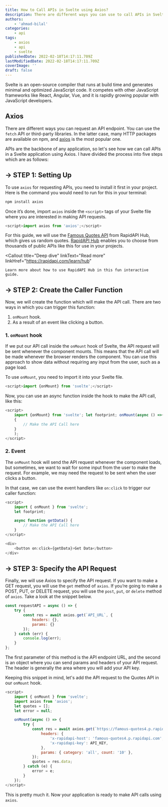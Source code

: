 ```yaml
---
title: How to Call APIs in Svelte using Axios?
description: There are different ways you can use to call APIs in Svelte. This guide will demonstrate how to use Axios to consume APIs in a Svelte application.
authors:
    - 'ahmad-bilal'
categories:
    - api
tags:
    - axios
    - api
    - svelte
publishedDate: 2022-02-18T14:17:11.709Z
lastModifiedDate: 2022-02-18T14:17:11.709Z
coverImage: ''
draft: false
---
```


<Lead>
	Svelte is an open-source compiler that runs at build time and generates
	minimal and optimized JavaScript code. It competes with other JavaScript
	frameworks like React, Angular, Vue, and it is rapidly growing popular with
	JavaScript developers.
</Lead>

## Axios

There are different ways you can request an API endpoint. You can use the `fetch` API or third-party libraries. In the latter case, many HTTP packages are available on npm, and [axios](https://www.npmjs.com/package/axios) is the most popular one.

APIs are the backbone of any application, so let's see how we can call APIs in a Svelte application using Axios. I have divided the process into five steps which are as follows:

## → STEP 1: Setting Up

To use `axios` for requesting APIs, you need to install it first in your project. Here is the command you would need to run for this in your terminal:

```sh
npm install axios
```

Once it’s done, import `axios` inside the `<script>` tags of your Svelte file where you are interested in making API requests.

```js
<script>import axios from 'axios';</script>
```

For this guide, we will use the [Famous Quotes API](https://RapidAPI.com/saicoder/api/famous-quotes4?utm_source=RapidAPI.com%2Fguides&utm_medium=DevRel&utm_campaign=DevRel) from RapidAPI Hub, which gives us random quotes. [RapidAPI Hub](https://RapidAPI.com/hub?utm_source=RapidAPI.com/guides&utm_medium=DevRel&utm_campaign=DevRel) enables you to choose from thousands of public APIs like this for use in your projects.

<Callout
	title="Deep dive"
	linkText="Read more"
	linkHref="https://rapidapi.com/learn/hub"
>
	Learn more about how to use RapidAPI Hub in this fun interactive guide.
</Callout>

## → STEP 2: Create the Caller Function

Now, we will create the function which will make the API call. There are two ways in which you can trigger this function:

1. `onMount` hook.
2. As a result of an event like clicking a button.

### 1. `onMount` hook

If we put our API call inside the `onMount` hook of Svelte, the API request will be sent whenever the component mounts. This means that the API call will be made whenever the browser renders the component. You can use this approach to show data without requiring any input from the user, such as a page load.

To use `onMount`, you need to import it into your Svelte file.

```js
<script>import {onMount} from 'svelte';</script>
```

Now, you can use an async function inside the hook to make the API call, like this:

```js
<script>
	import {onMount} from 'svelte'; let footprint; onMount(async () =>{' '}
	{
		// Make the API Call here
	}
	);
</script>
```

### 2. Event

The `onMount` hook will send the API request whenever the component loads, but sometimes, we want to wait for some input from the user to make the request. For example, we may need the request to be sent when the user clicks a button.

In that case, we can use the event handlers like `on:click` to trigger our caller function:

```js
<script>
    import { onMount } from 'svelte';
    let footprint;

    async function getData() {
        // Make the API Call here
    }
</script>

<div>
    <button on:click={getData}>Get Data</button>
</div>
```

## → STEP 3: Specify the API Request

Finally, we will use Axios to specify the API request. If you want to make a GET request, you will use the `get` method of `axios`. If you’re going to make a POST, PUT, or DELETE request, you will use the `post`, `put`, or `delete` method of `axios`. Take a look at the snippet below.

```js
const requestAPI = async () => {
	try {
		const res = await axios.get(`API_URL`, {
			headers: {},
			params: {}
		});
	} catch (err) {
		console.log(err);
	}
};
```

The first parameter of this method is the API endpoint URL, and the second is an object where you can send params and headers of your API request. The header is generally the area where you will add your API key.

Keeping this snippet in mind, let's add the API request to the Quotes API in our `onMount` hook.

```js
<script>
    import { onMount } from 'svelte';
    import axios from 'axios';
    let quotes = [];
    let error = null;

    onMount(async () => {
        try {
            const res = await axios.get(`https://famous-quotes4.p.rapidapi.com/random`, {
                headers: {
                    'x-rapidapi-host': 'famous-quotes4.p.rapidapi.com',
                    'x-rapidapi-key': API_KEY,
                },
                params: { category: 'all', count: '10' },
            });
            quotes = res.data;
        } catch (e) {
            error = e;
        }
    });
</script>
```

This is pretty much it. Now your application is ready to make API calls using `axios`.
